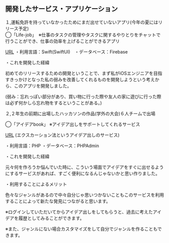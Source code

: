 ## 開発したサービス・アプリケーション
１,運転免許を持っていなかったためにまだ出せていないアプリ(今年の夏にはリリース予定)<br>
◯「Life-job」　※仕事のタスクの管理やタスクに関するやりとりをチャットで行うことができ、仕事の効率を上げることができるアプリ<br>

[URL](http://aso2001154.icurus.jp/flont/hackfinal/title.html)
・利用言語：Swift(SwiftUI)　・データベース：Firebase<br>

・これを開発した経緯<br>

初めてのリリースするための開発ということで、まず私がiOSエンジニアを目指すきっかけとなった私の弱みを改善してくれるものを開発しようという考えから、このアプリを開発しました。<br>

(弱み：忘れっぽい部分があり、買い物に行った際や友人の家に遊びに行った際は必ず何かしら忘れ物をするということがある。)<br>

２,２年生の前期に出場したハッカソンの作品(学外の大会)６人チームで出場<br>

◯「アイデアbook」 ※アイデア出しをサポートしてくれるサービス<br>

[URL](http://aso2001154.icurus.jp/flont/hackfinal/title.html)
(エクスカーション法というアイデア出しのサービス)<br>

・利用言語：PHP ・データベース：PHPAdmin<br>

・これを開発した経緯<br>

元々何を作ろうか悩んでいた時に、こういう場面でアイデアをすぐに出せるようにするサービスがあれば、すごく便利になるんじゃないかと思い作りました。<br>

・利用することによるメリット<br>

色々なジャンルがあるので中々自分じゃ思いつかないこともこのサービスを利用することによって新たな発見につながると思います。<br>

※ログインしていただいてからアイデア出しをしてもらうと、過去に考えたアイデアを履歴としてみることができます。<br>

※また、ジャンルにない場合カスタマイズをして自分でジャンルを作ることもできます。<br>



